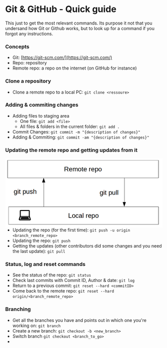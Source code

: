 
# Git & GitHub - Quick guide
This just to get the most relevant commands. Its purpose it not that you undersand how Git or Github works, but to look up for a command if you forgot any instructions.

### Concepts
* Git: [https://git-scm.com/](https://git-scm.com/)
* Repo: repository
* Remote repo: a repo on the internet (on GitHub for instance)

### Clone a repository

* Clone a remote repo to a local PC: `git clone <ressoure>`

### Adding & commiting changes

* Adding files to staging area
  - One file: `git add <file>`
  - All files & folders in the current folder: `git add . `
* Commit Changes: `git commit -m "{description of changes}"`
* Adding & Commiting: `git commit -am "{description of changes}"`

### Updating the remote repo and getting updates from it

<img heigth=250 align="right" src="images/pushpull.png">

* Updating the repo (for the first time): `git push -u origin <branch_remote_repo>`
* Updating the repo: `git push`
* Getting the updates (other contributors did some changes and you need the last update): `git pull`



###  Status, log and reset commands

* See the status of the repo: `git status`
* Check last commits with Commit ID, Author & date: `git log`
* Return to a previous commit: `git reset --hard <commitID>`
* Come back to the remote repo:  `git reset --hard origin/<branch_remote_repo> `


### Branching

* Get all the branches you have and points out in which one you're working on: `git branch`
* Create a new branch: `git checkout -b <new_branch>`
* Switch branch  `git checkout <branch_to_go>`
*
